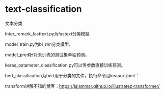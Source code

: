 # text-classification
文本分类

Inter_remark_fasttext.py为fastext分类模型.

model_train.py为bi_rnn分类模型. 

model_pred针对未训练的测试集单独预测。

keras_patameter_classification.py可以传参数直接训练预测。

bert_classification为bert用于分类的文件，执行命令见keaport/bert：

transform讲解不错的博客：https://jalammar.github.io/illustrated-transformer/
